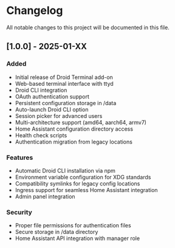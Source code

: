# Changelog

All notable changes to this project will be documented in this file.

## [1.0.0] - 2025-01-XX

### Added
- Initial release of Droid Terminal add-on
- Web-based terminal interface with ttyd
- Droid CLI integration
- OAuth authentication support
- Persistent configuration storage in /data
- Auto-launch Droid CLI option
- Session picker for advanced users
- Multi-architecture support (amd64, aarch64, armv7)
- Home Assistant configuration directory access
- Health check scripts
- Authentication migration from legacy locations

### Features
- Automatic Droid CLI installation via npm
- Environment variable configuration for XDG standards
- Compatibility symlinks for legacy config locations
- Ingress support for seamless Home Assistant integration
- Admin panel integration

### Security
- Proper file permissions for authentication files
- Secure storage in /data directory
- Home Assistant API integration with manager role
